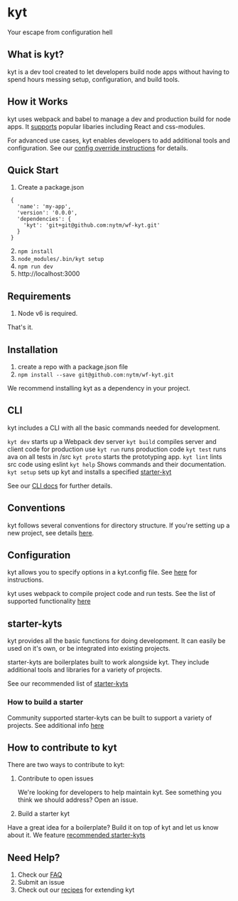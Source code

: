 # kyt
Your escape from configuration hell

## What is kyt?
kyt is a dev tool created to let developers build node apps without having to spend hours messing setup, configuration, and build tools.


## How it Works

kyt uses webpack and babel to manage a dev and production build for node apps. It [supports](/config/webpackConfig.md) popular libaries including React and css-modules. 

For advanced use cases, kyt enables developers to add additional tools and configuration.
See our [config override instructions](/config/kytConfig.md#modifyWebpackConfig) for details.


## Quick Start

1. Create a package.json
```
 {
   'name': 'my-app',
   'version': '0.0.0',
   'dependencies': {
     'kyt': 'git+git@github.com:nytm/wf-kyt.git'
   }
 }
```
2. `npm install`
3. `node_modules/.bin/kyt setup`
4. `npm run dev`
5. http://localhost:3000


## Requirements

1. Node v6 is required.

That's it.

## Installation

1. create a repo with a package.json file
2. `npm install --save git@github.com:nytm/wf-kyt.git`

We recommend installing kyt as a dependency in your project.

## CLI

kyt includes a CLI with all the basic commands needed for development.

`kyt dev` starts up a Webpack dev server
`kyt build` compiles server and client code for production use
`kyt run` runs production code
`kyt test` runs ava on all tests in /src
`kyt proto` starts the prototyping app.
`kyt lint` lints src code using eslint
`kyt help` Shows commands and their documentation.
`kyt setup` sets up kyt and installs a specified [starter-kyt](/Starterkyts.md)

See our [CLI docs](/cli) for further details.

## Conventions
kyt follows several conventions for directory structure. If you're setting up a new project, see details [here](/conventions.md). 


## Configuration

kyt allows you to specify options in a kyt.config file.
See [here](https://github.com/nytm/wf-kyt/kytConfig.md) for instructions.

kyt uses webpack to compile project code and run tests.
See the list of supported functionality [here](/config/webpackConfig.md)

## starter-kyts

kyt provides all the basic functions for doing development. It can easily be used on it's own, or be integrated into existing projects. 

starter-kyts are boilerplates built to work alongside kyt. 
They include additional tools and libraries for a variety of projects.

See our recommended list of [starter-kyts](/Starterkyts.md) 


### How to build a starter

Community supported starter-kyts can be built to support a variety of projects. 
See additional info [here](/Starterkyts.md)


## How to contribute to kyt

There are two ways to contribute to kyt:

1. Contribute to open issues

   We're looking for developers to help maintain kyt. 
   See something you think we should address? Open an issue.

2. Build a starter kyt

  Have a great idea for a boilerplate? Build it on top of kyt and let us know about it. 
  We feature [recommended starter-kyts](/Starterkyts.md)


## Need Help?

1. Check our [FAQ](/FAQ.md)
2. Submit an issue 
2. Check out our [recipes](/Recipes.md) for extending kyt 
